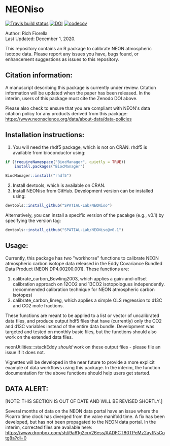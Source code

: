# NEONiso

<!-- badges: start -->
  [![Travis build status](https://travis-ci.org/SPATIAL-Lab/NEONiso.svg?branch=master)](https://travis-ci.org/SPATIAL-Lab/NEONiso) 
  [![DOI](https://zenodo.org/badge/188347333.svg)](https://zenodo.org/badge/latestdoi/188347333)
  [![codecov](https://codecov.io/gh/SPATIAL-Lab/NEONiso/branch/master/graph/badge.svg?token=ZHDFEU5NZW)](https://codecov.io/gh/SPATIAL-Lab/NEONiso)
  
  <!-- badges: end -->

Author: Rich Fiorella \
Last Updated: December 1, 2020.

This repository contains an R package to calibrate NEON atmospheric isotope data. 
Please report any issues you have, bugs found, or enhancement suggestions as issues to this repository.

## Citation information:
A manuscript describing this package is currently under review. Citation information will
be updated when the paper has been released. In the interim, users of this package must
cite the Zenodo DOI above.

Please also check to ensure that you are compliant with NEON's data citation policy for any
products derived from this package: https://www.neonscience.org/data/about-data/data-policies

## Installation instructions:
1) You will need the rhdf5 package, which is not on CRAN. rhdf5 is available from bioconductor using:
```R
if (!requireNamespace("BiocManager", quietly = TRUE))
    install.packages("BiocManager")

BiocManager::install("rhdf5")
```
2) Install devtools, which is available on CRAN.
3) Install NEONiso from GitHub. Development version can be installed using:
```R
devtools::install_github("SPATIAL-Lab/NEONiso")
```
Alternatively, you can install a specific version of the pacakge (e.g., v0.1)
by specifying the version tag:
```R
devtools::install_github("SPATIAL-Lab/NEONiso@v0.1")
```

## Usage:

Currently, this package has two "workhorse" functions to calibrate NEON atmospheric carbon
isotope data released in the Eddy Covariance Bundled Data Product (NEON DP4.00200.001). These functions are:
1) calibrate_carbon_Bowling2003, which applies a gain-and-offset calibration approach on 12CO2 and 13CO2 
isotopologues independently. (recommended calibration technique for NEON atmospheric carbon isotopes)
2) calibrate_carbon_linreg, which applies a simple OLS regression to d13C and CO2 mole fractions.

These functions are meant to be applied to a list or vector of uncalibrated data files, and produce output hdf5 files
that have (currently) only the CO2 and d13C variables instead of the entire data bundle. Development was targeted and 
tested on monthly basic files, but the functions should also work on the extended data files.

neonUtilities:::stackEddy *should* work on these output files - please file an issue if it does not.

Vignettes will be developed in the near future to provide a more explicit example of data workflows using this package.
In the interim, the function documentation for the above functions should help users get started.

## DATA ALERT:
[NOTE: THIS SECTION IS OUT OF DATE AND WILL BE REVISED SHORTLY.]

Several months of data on the NEON data portal have an issue where the Picarro time clock has diverged from the valve manifold time. A fix has been developed, but has not been propagated to the NEON data portal. In the interim, corrected files are available here: https://www.dropbox.com/sh/i9a61g2crv26ess/AADFCT80TPeMz2ayfNsCotg8a?dl=0

